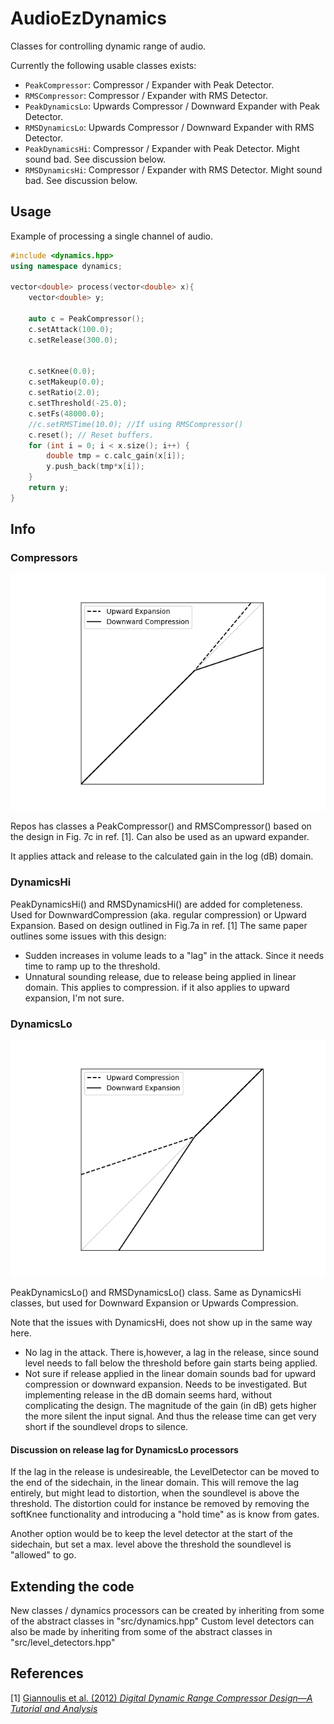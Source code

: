 # AudioEzDynamics

Classes for controlling dynamic range of audio.

Currently the following usable classes exists: 
- `PeakCompressor`: Compressor / Expander with Peak Detector.
- `RMSCompressor`: Compressor / Expander with RMS Detector.
- `PeakDynamicsLo`: Upwards Compressor / Downward Expander with Peak Detector.
- `RMSDynamicsLo`: Upwards Compressor / Downward Expander with RMS Detector.
- `PeakDynamicsHi`: Compressor / Expander with Peak Detector. Might sound bad. See discussion below.
- `RMSDynamicsHi`: Compressor / Expander with RMS Detector. Might sound bad. See discussion below.


## Usage
Example of processing a single channel of audio.
```c++
#include <dynamics.hpp>
using namespace dynamics;

vector<double> process(vector<double> x){
	vector<double> y;

	auto c = PeakCompressor();
	c.setAttack(100.0);
	c.setRelease(300.0);


	c.setKnee(0.0);
	c.setMakeup(0.0);
	c.setRatio(2.0);
	c.setThreshold(-25.0);
	c.setFs(48000.0);
	//c.setRMSTime(10.0); //If using RMSCompressor()
	c.reset(); // Reset buffers.
	for (int i = 0; i < x.size(); i++) {
		double tmp = c.calc_gain(x[i]);
		y.push_back(tmp*x[i]);
	}
	return y;
}
```

## Info

### Compressors
![DynamicsHi](/doc/img/hi.png)

Repos has classes a PeakCompressor() and RMSCompressor() based on the design in Fig. 7c  in ref. [1].
Can also be used as an upward expander.

It applies attack and release to the calculated gain in the log (dB) domain.


### DynamicsHi


PeakDynamicsHi() and RMSDynamicsHi() are added for completeness. 
Used for DownwardCompression (aka. regular compression) or Upward Expansion.
Based on design outlined in Fig.7a in ref. [1] The same paper outlines some issues with this design:

- Sudden increases in volume leads to a "lag" in the attack. Since it needs time to ramp up to the threshold.
- Unnatural sounding release, due to release being applied in linear domain. This applies to compression. if it also applies to upward expansion, I'm not sure.


### DynamicsLo
![DynamicsLo](/doc/img/lo.png)

PeakDynamicsLo() and RMSDynamicsLo() class.
Same as DynamicsHi classes, but used for Downward Expansion or Upwards Compression.

Note that the issues with DynamicsHi, does not show up in the same way here.

- No lag in the attack. There is,however, a lag in the release, since sound level needs to fall below the threshold before gain starts being applied. 
- Not sure if release applied in the linear domain sounds bad for upward compression or downward expansion. Needs to be investigated.
  But implementing release in the dB domain seems hard, without complicating the design.
  The magnitude of the gain (in dB) gets higher the more silent the input signal. And thus the release time can get very short if the soundlevel drops to silence.
  


#### Discussion on release lag for DynamicsLo processors
If the lag in the release is undesireable, the LevelDetector can be moved to the end of the sidechain, in the linear domain. 
This will remove the lag entirely, but might lead to distortion, when the soundlevel is above the threshold. 
The distortion could for instance be removed by removing the softKnee functionality and introducing a "hold time" as is know from gates.

Another option would be to keep the level detector at the start of the sidechain, but set a max. level above the threshold the soundlevel is "allowed" to go.


## Extending the code
New classes / dynamics processors can be created by inheriting from some of the abstract classes in "src/dynamics.hpp"
Custom level detectors can also be made by inheriting from some of the abstract classes in "src/level_detectors.hpp"

## References
[1] [Giannoulis et al. (2012) *Digital Dynamic Range Compressor Design—A Tutorial and Analysis*](https://www.eecs.qmul.ac.uk/~josh/documents/2012/GiannoulisMassbergReiss-dynamicrangecompression-JAES2012.pdf)
